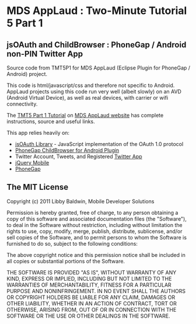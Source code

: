 # MDS AppLaud : Two-Minute Tutorial 5 Part 1 

## jsOAuth and ChildBrowser : PhoneGap / Android non-PIN Twitter App

Source code from TMT5P1 for MDS AppLaud (Eclipse Plugin for PhoneGap / Android) project.

This code is html/javascript/css and therefore not specific to Android. AppLaud projects using this code run very well (albeit slowly) on an AVD (Android Virtual Device), as well as real devices, with carrier or wifi connectivity.

The [TMT5 Part 1 Tutorial](http://www.mobiledevelopersolutions.com/home/start/twominutetutorials/tmt5p1) on [MDS AppLaud website](http://www.mobiledevelopersolutions.com/) has complete instructions, source and useful links.

This app relies heavily on:

* [jsOAuth Library](https://github.com/bytespider/jsOAuth) - JavaScript implementation of the OAuth 1.0 protocol
* [PhoneGap ChildBrowser for Android Plugin](https://github.com/phonegap/phonegap-plugins/tree/master/Android/ChildBrowser)
* Twitter Account, Tweets, and Registered [Twitter App](https://dev.twitter.com/)
* [jQuery Mobile](http://jquerymobile.com)
* [PhoneGap](http://phonegap.com)

## The MIT License

Copyright (c) 2011 Libby Baldwin, Mobile Developer Solutions 

Permission is hereby granted, free of charge, to any person obtaining a copy of this software and associated documentation files (the "Software"), to deal in the Software without restriction, including without limitation the rights to use, copy, modify, merge, publish, distribute, sublicense, and/or sell copies of the Software, and to permit persons to whom the Software is furnished to do so, subject to the following conditions:

The above copyright notice and this permission notice shall be included in all copies or substantial portions of the Software.

THE SOFTWARE IS PROVIDED "AS IS", WITHOUT WARRANTY OF ANY KIND, EXPRESS OR IMPLIED, INCLUDING BUT NOT LIMITED TO THE WARRANTIES OF MERCHANTABILITY, FITNESS FOR A PARTICULAR PURPOSE AND NONINFRINGEMENT. IN NO EVENT SHALL THE AUTHORS OR COPYRIGHT HOLDERS BE LIABLE FOR ANY CLAIM, DAMAGES OR OTHER LIABILITY, WHETHER IN AN ACTION OF CONTRACT, TORT OR OTHERWISE, ARISING FROM, OUT OF OR IN CONNECTION WITH THE SOFTWARE OR THE USE OR OTHER DEALINGS IN THE SOFTWARE.
